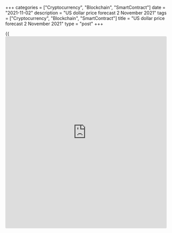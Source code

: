 +++
categories = ["Cryptocurrency", "Blockchain", "SmartContract"]
date = "2021-11-02"
description = "US dollar price forecast 2 November 2021"
tags = ["Cryptocurrency", "Blockchain", "SmartContract"]
title = "US dollar price forecast 2 November 2021"
type = "post"
+++

{{<iframe id="large-banner" src="https://www.bounty.group/#slide=23.0" width="100%" height="600" scrolling="no" style="border: 0px solid rgb(216, 221, 230); border-radius: 3px;">}}

2021-11-02

2021-11-02

Dollar and others. Forecast as of 02.11.2021Dmitri Demidenko

Actions of some central banks have been already priced in the rates of
their local currencies. Other regulators do not signal monetary
normalization, which they are expected to do. How this fact will affect
the [EURUSD][1]. Let us discuss the Forex outlook and make up a trading
plan.

## Weekly US dollar fundamental forecast

Dollar and all the others. A giant shift takes place in the monetary
policies of central banks. Bank of America estimates the world's central
banks poured about $23 trillion into the financial system to help the
global economy fight the recession. Now, it is time to start tapering
the stimulus. The foreign exchange rates will depend on the action of
the Fed and other central banks. The Bank of Canada is to quit the QE,
the Reserve Bank of Australia is unwilling to maintain the 3-year bond
yield at 0.1%, and the Bank of England is to raise the interest rate.
These factors support the CAD, the AUD, the GBP, and other G10
currencies, including the euro.

Narrowing, inflation, tightening. It is in this mode that the world
economy and financial markets operate. The world's leading central banks
will eventually unwind their bond purchases. Furthermore, if inflation
remains high, the world's central banks will have to raise interest
rates and, perhaps, more aggressively than currently expected. And
markets are betting on the central banks whose potential of monetary
tightening is underestimated. It may not be the Fed. Everything is clear
and transparent in the US. Investors expect tapering of the QE from
November 2021 to mid-2022 and two rate hikes next year. And the BoE
monetary [policy](https://www.fintechee.com/policy/) also seems to be predictable. The BoE is expected to
raise the interest rate by 100 basis points in 2021-2022. Conversely,
the Reserve Bank of Australia is likely to backtrack from its mantra of
raising the cash rate in 2024. The ECB can do the same. This
circumstance supports the AUD and encourages the euro bulls to go ahead.

Central banks' monetary [policy](https://www.fintechee.com/policy/) is reflected in the bond markets.
Previously, central banks affected bond markets; now, [investor](https://www.fintechee.com/tutorial-for-forex-trading/investor-mode/)s in bonds
test them for strength. Will the RBA refuse to hold the 3-year bond
yield at 0.1%? Will Christine Lagarde dissuade the markets? Will the Fed
hinder economic growth by tapering the QE and raising the rates? Based
on the flattening of the US bond yield curve, [investor](https://www.fintechee.com/tutorial-for-forex-trading/investor-mode/)s are concerned
about the questions mentioned above.

### Dynamics of US bond yield curve

 _Source_ _: Bloomberg_

After all, a decline in 10-year yields may result from the Treasury's
intention to reduce the volume of bond issues. According to several Wall
Street banks, sales of regular coupon-bearing debt will be pared back by
some $1 trillion by about the third quarter of 2022. Treasury Secretary
Janet Yellen is not worried about signals sent by the bond market. She
claims there is a good, reliable recovery in the US economy, which is
not at all similar to the recovery after 2008 because currently, the
unemployment rate has dropped significantly.

### Weekly [EURUSD][1] trading plan

If the lawmakers are not concerned about the risks of the US GDP
downturn, also because of the Fed's monetary normalization, why should
ordinary traders care? It should be taken for granted, and [investor](https://www.fintechee.com/tutorial-for-forex-trading/investor-mode/)s
should focus on the outcomes of the FOMC meeting and US jobs report.
Although the [EURUSD][1] bulls seem to be willing to go ahead, the
hawkish tone of the Fed officials and strong US jobs report should
discourage the euro buyers. If the price rebounds from the resistance
levels of 1.16, 1.1615, and 1.1635, it will be relevant to sell the
pair.



## Price chart of EURUSD in real time mode

The content of this article reflects the author’s opinion and does not
necessarily reflect the official position of LiteForex. The material
published on this page is provided for informational purposes only and
should not be considered as the provision of investment advice for the
purposes of Directive 2004/39/EC.

Rate this article:

{{value}}

( {{count}} {{title}} )

   1. my.liteforex.com/trading/chart?symbol=EURUSD